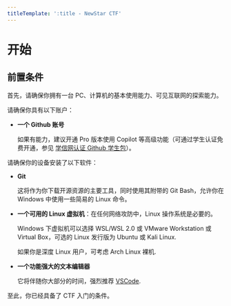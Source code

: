 ```yaml
---
titleTemplate: ':title - NewStar CTF'
---
```


# 开始

## 前置条件

首先，请确保你拥有一台 PC、计算机的基本使用能力、可见互联网的探索能力。

请确保你具有以下账户：

- **一个 Github 账号**

  如果有能力，建议开通 Pro 版本使用 Copilot 等高级功能<span data-desc>（可通过学生认证免费开通，参见 [学信网认证 Github 学生包](https://zhuanlan.zhihu.com/p/618772237)）</span>。

请确保你的设备安装了以下软件：

- **Git**

  这将作为你下载开源资源的主要工具，同时使用其附带的 Git Bash，允许你在 Windows 中使用一些简易的 Linux 命令。

- **一个可用的 Linux 虚拟机**：在任何网络攻防中，Linux 操作系统是必要的。

  Windows 下虚拟机可以选择 WSL/WSL 2.0 或 VMware Workstation 或 Virtual Box，可选的 Linux 发行版为 Ubuntu 或 Kali Linux.

  如果你是深度 Linux 用户，可考虑 Arch Linux 裸机.

- **一个功能强大的文本编辑器**

  它将伴随你大部分的时间，强烈推荐 [VSCode](https://code.visualstudio.com/).

至此，你已经具备了 CTF 入门的条件。
